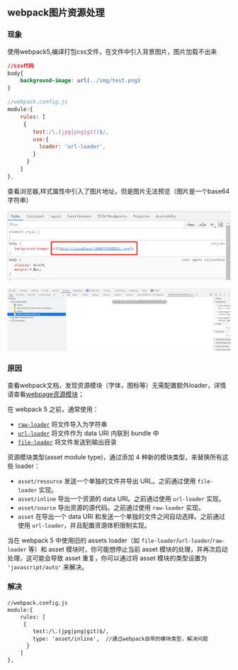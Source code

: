 ## webpack图片资源处理

### 现象

使用webpack5,编译打包css文件，在文件中引入背景图片，图片加载不出来

```css
//css代码
body{
	background-image: url(../img/test.png)
}
```

```js
//webpack.config.js
module:{
    rules: [
     {
        test:/\.(jpg|png|git)$/,
        use:{
          loader: 'url-loader',
        }
      }
    ]
},
```

查看浏览器,样式属性中引入了图片地址，但是图片无法预览（图片是一个base64字符串）

![webpack5图片处理1](../img/webpack5-1.png)

![webpack5图片处理2](../img/webpack5-2.png)

### 原因

查看webpack文档，发现资源模块（字体，图标等）无需配置额外loader，详情请查看[webpage资源模块](https://webpack.docschina.org/guides/asset-modules/)；

在 webpack 5 之前，通常使用：

- [`raw-loader`](https://v4.webpack.js.org/loaders/raw-loader/) 将文件导入为字符串
- [`url-loader`](https://v4.webpack.js.org/loaders/url-loader/) 将文件作为 data URI 内联到 bundle 中
- [`file-loader`](https://v4.webpack.js.org/loaders/file-loader/) 将文件发送到输出目录

资源模块类型(asset module type)，通过添加 4 种新的模块类型，来替换所有这些 loader：

- `asset/resource` 发送一个单独的文件并导出 URL。之前通过使用 `file-loader` 实现。
- `asset/inline` 导出一个资源的 data URI。之前通过使用 `url-loader` 实现。
- `asset/source` 导出资源的源代码。之前通过使用 `raw-loader` 实现。
- `asset` 在导出一个 data URI 和发送一个单独的文件之间自动选择。之前通过使用 `url-loader`，并且配置资源体积限制实现。

当在 webpack 5 中使用旧的 assets loader（如 `file-loader`/`url-loader`/`raw-loader` 等）和 asset 模块时，你可能想停止当前 asset 模块的处理，并再次启动处理，这可能会导致 asset 重复，你可以通过将 asset 模块的类型设置为 `'javascript/auto'` 来解决。

### 解决

```
//webpack.config.js
module:{
    rules: [
     {
        test:/\.(jpg|png|git)$/,
        type: 'asset/inline',  //通过webpack自带的模块类型，解决问题
      }
    ]
},
```

